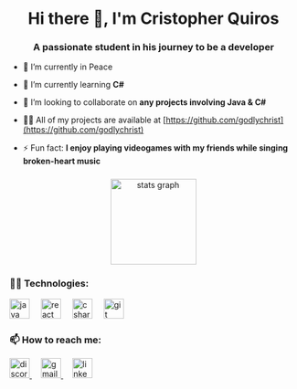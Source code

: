 <h1 align="center">Hi there 👋, I'm Cristopher Quiros</h1>
<h3 align="center">A passionate student in his journey to be a developer</h3>

- 🔭 I’m currently in Peace 

- 🌱 I’m currently learning **C#**

- 👯 I’m looking to collaborate on **any projects involving Java & C#**

- 👨‍💻 All of my projects are available at [https://github.com/godlychrist](https://github.com/godlychrist)

- ⚡ Fun fact: **I enjoy playing videogames with my friends while singing broken-heart music**

###

<div align="center">
  <img src="https://github-readme-stats.vercel.app/api?username=godlychrist&hide_title=false&hide_rank=false&show_icons=true&include_all_commits=true&count_private=true&disable_animations=false&theme=dracula&locale=en&hide_border=false" height="150" alt="stats graph" />
</div>

###


<h3>🧑‍💻 Technologies:</h3>

<div align="left">
  <img src="https://img.shields.io/static/v1?message=Java&logo=java&label=&color=007396&logoColor=white&labelColor=&style=for-the-badge" height="35" alt="java logo" />
  <img width="12" />
  <img src="https://img.shields.io/static/v1?message=React&logo=react&label=&color=00008B&logoColor=white&labelColor=&style=for-the-badge" height="35" alt="react logo" />
  <img width="12" />
  <img src="https://img.shields.io/static/v1?message=CSharp&logo=csharp&label=&color=239120&logoColor=white&labelColor=&style=for-the-badge" height="35" alt="csharp logo" />
  <img width="12" />
  <img src="https://img.shields.io/static/v1?message=Git&logo=git&label=&color=F05032&logoColor=white&labelColor=&style=for-the-badge" height="35" alt="git logo" />
</div>

###

<h3>📫 How to reach me:</h3>


<div align="left">
  <a href="https://discord.com/users/yourDiscordUsername" target="_blank">
    <img src="https://img.shields.io/static/v1?message=Discord&logo=discord&label=&color=7289DA&logoColor=white&labelColor=&style=for-the-badge" height="35" alt="discord logo" />
  </a>
  <img width="12" />
  <a href="mailto:cristopherquiros2@gmail.com">
    <img src="https://img.shields.io/static/v1?message=Gmail&logo=gmail&label=&color=D14836&logoColor=white&labelColor=&style=for-the-badge" height="35" alt="gmail logo" />
  </a>
  <img width="12" />
  <a href="https://www.linkedin.com/in/yourLinkedInProfile" target="_blank">
    <img src="https://img.shields.io/static/v1?message=LinkedIn&logo=linkedin&label=&color=0077B5&logoColor=white&labelColor=&style=for-the-badge" height="35" alt="linkedin logo" />
  </a>
</div>

###

<br clear="both" />
